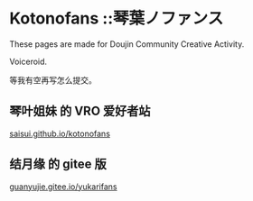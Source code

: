 # Kotonofans ::琴葉ノファンス

These pages are made for Doujin Community Creative Activity.

Voiceroid.

等我有空再写怎么提交。

## **琴叶姐妹** 的 VRO 爱好者站 
[saisui.github.io/kotonofans]()

## **结月缘** 的 gitee 版 
[guanyujie.gitee.io/yukarifans]()
